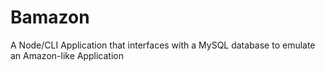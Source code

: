 # Bamazon
A Node/CLI Application that interfaces with a MySQL database to emulate an Amazon-like Application
